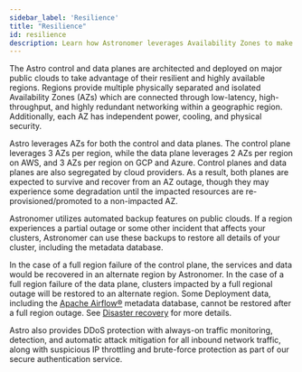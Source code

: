 ```yaml
---
sidebar_label: 'Resilience'
title: "Resilience"
id: resilience
description: Learn how Astronomer leverages Availability Zones to make the control plane and data plane resilient.
---
```


The Astro control and data planes are architected and deployed on major public clouds to take advantage of their resilient and highly available regions. Regions provide multiple physically separated and isolated Availability Zones (AZs) which are connected through low-latency, high-throughput, and highly redundant networking within a geographic region. Additionally, each AZ has independent power, cooling, and physical security.

Astro leverages AZs for both the control and data planes. The control plane leverages 3 AZs per region, while the data plane leverages 2 AZs per region on AWS, and 3 AZs per region on GCP and Azure. Control planes and data planes are also segregated by cloud providers. As a result, both planes are expected to survive and recover from an AZ outage, though they may experience some degradation until the impacted resources are re-provisioned/promoted to a non-impacted AZ.

Astronomer utilizes automated backup features on public clouds. If a region experiences a partial outage or some other incident that affects your clusters, Astronomer can use these backups to restore all details of your cluster, including the metadata database. 

In the case of a full region failure of the control plane, the services and data would be recovered in an alternate region by Astronomer. In the case of a full region failure of the data plane, clusters impacted by a full regional outage will be restored to an alternate region. Some Deployment data, including the [Apache Airflow®](https://airflow.apache.org) metadata database, cannot be restored after a full region outage. See [Disaster recovery](disaster-recovery.md) for more details.

Astro also provides DDoS protection with always-on traffic monitoring, detection, and automatic attack mitigation for all inbound network traffic, along with suspicious IP throttling and brute-force protection as part of our secure authentication service.
